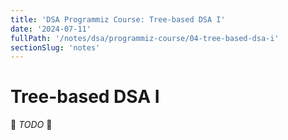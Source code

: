 ```yaml
---
title: 'DSA Programmiz Course: Tree-based DSA I'
date: '2024-07-11'
fullPath: '/notes/dsa/programmiz-course/04-tree-based-dsa-i'
sectionSlug: 'notes'
---
```


# Tree-based DSA I

🚧 _TODO_ 🚧
